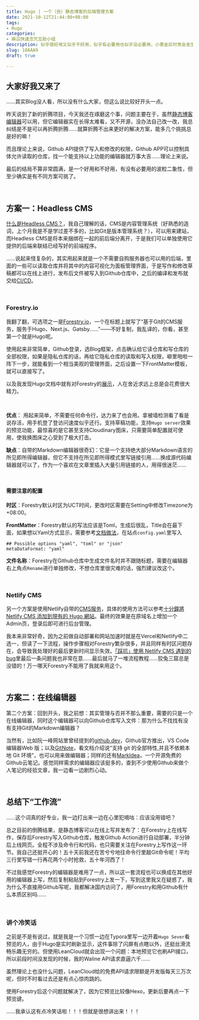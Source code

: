 ```yaml
---
title: Hugo | 一个（些）静态博客的后端管理方案
date: 2021-10-12T21:44:00+08:00
tags:
- Hugo
categories:
- 麻瓜快速念咒互助小组
description: 似乎很好用又似乎不好用，似乎有必要用也似乎没必要用，小惠金区时常会发生这样的事
slug: 18AAA9
draft: true

---
```

## 大家好我又来了

……其实Blog没人看，所以没有什么大家，但这么说比较好开头一点。

昨天说到了新的折腾项目，今天我还在琢磨这个事，问题主要在于，虽然[静态博客编辑器](https://jingtaiboke.com/)可以用，但它编辑器实在长得太难看，又不开源，没办法自己改一改，我总纠结是不是可以再折腾折腾……就算折腾不出来更好的解决方案，能多几个挑挑总是好的嘛！

而且理论上来说，Github API提供了写入和修改的权限，Github APP可以控制具体允许读取的仓库，找一个能支持以上功能的编辑器就万事大吉……理论上来说。

最后的结局不算非常圆满，是一个好用和不好用，有没有必要用的波粒二象性，但至少确实是有不同方案可挑了。

<br>

## 方案一：Headless CMS

[什么是Headless  CMS？](https://www.sitecore.com/zh-cn/knowledge-center/digital-marketing-resources/what-is-a-headless-cms)，我自己理解的话，CMS是内容管理系统（好熟悉的造词，上个月我是不是学过差不多的，比如Git是版本管理系统？），可以用来建站，而Headless CMS是将本来捆绑在一起的前后端分离开，于是我们可以单独使用它提供的后端来联结已经写好的前端程序。

……说起来怪复杂的，其实用起来就是一个不需要自购服务器也可以用的后端，里面的一些可以读取仓库并将其中的内容可视化为面板管理界面，于是写作和修改草稿都可以在线上进行，发布后文件被写入到Github仓库中，之后的编译和发布就交给[CI/CD](https://www.redhat.com/zh/topics/devops/what-is-ci-cd)。

<br>

### Forestry.io

我翻了翻，可选项之一是[Forestry.io](https://forestry.io/)，一个在标题上就写了“基于Git的CMS服务，服务于Hugo、Next.js、Gatsby……”——不好复制，我乱译的，你看，甚至第一个就是Hugo呢。

使用起来非常简单，Github登录，选Blog框架，点击确认给它读仓库和写仓库的全部权限，如果是隐私仓库的话，再给它隐私仓库的读取和写入权限，噼里啪啦一阵下一步，就能看到一个相当美观的管理界面，之后设置一下FrontMatter模板，就可以直接写了。

以及我发现Hugo文档中就有对Forestry的[展示](https://gohugo.io/showcase/forestry/)，人在舍近求远上总是会花费很大精力。

<br>

**优点**： 用起来简单，不需要任何命令行，达力来了也会用。拿被墙检测看了看是说存活，用手机登了登访问速度似乎还行。支持草稿功能，支持`Hugo server`效果的预览功能，最惊喜的是它甚至支持Cloudinary图床，只需要简单配置就可使用，使我换图床之心受到了极大打击。

**缺点**：自带的Markdown编辑器很奇幻：它是一个支持绝大部分Markdown语言的所见即所得编辑器，但它不支持在所见即所得模式里写链接引用……换成源代码编辑器就可以了，作为一个喜欢在文章里插入大量引用链接的人，用得很迷茫……

<br>

#### 需要注意的配置

**时区**：Forestry默认时区为UCT时间，更改时区需要在Setting中修改Timezone为+08:00。

**FrontMatter**：Forestry默认的写法应该是Toml，生成后很乱，Title会在最下面，如果想以Yaml方式显示，需要参考[文档做法](https://forestry.io/docs/faqs/how-to-use-yaml-json-front-matter-w-hugo/)，在站点`config.yaml`里写入

    ## Possible options "yaml", "toml" or "json"
    metaDataFormat: "yaml"

**文件名称**：Forestry在Github仓库中生成文件名时并不跟随标题，需要在编辑器右上角点`Rename`进行单独修改，不想仓库里很灾难的话，强烈建议改这个。

<br>

### Netlify CMS

另一个方案是使用Netlify自带的[CMS服务](https://www.netlifycms.org/)，具体的使用方法可以参考[十分鐘將 Netlify CMS 添加到現有的 Hugo 網站](https://www.namepluto.com/%e5%8d%81%e5%88%86%e9%90%98%e5%b0%87-netlify-cms-%e6%b7%bb%e5%8a%a0%e5%88%b0%e7%8f%be%e6%9c%89%e7%9a%84-hugo-%e7%b6%b2%e7%ab%99/)。最终的效果是在原域名上增加一个Admin页，登录后即可进行后台管理。

我本来非常好奇，因为之前做自动部署和网站加速时就是在Vercel和Netlify中二选一，但读了一下流程，操作步骤相对Forestry繁杂很多，并且同样有时区问题存在，会导致我处理好的最后更新时间显示失效。[「踩坑」使用 Netlify CMS 遇到的 bug](https://loafing.cn/posts/netlify-cms-bugs.html)里最后一条问题我也非常在意……最后就马了一堆流程教程……狡兔三窟总是没错的！万一哪天Forestry不能用了我就来用这个。

<br>

## 方案二：在线编辑器

第二个方案：回到开头，我之前想：其实管理与否并不那么重要，需要的只是一个在线编辑器，同时这个编辑器可以向Github仓库写入文件：那为什么不找找有没有支持Git的Markdown编辑器？

当然有，比如阮一峰网站里曾经提到的[github.dev](https://docs.github.com/en/codespaces/developing-in-codespaces/web-based-editor)，Github官方推出，VS Code 编辑器Web 版；以及[GitNote](https://gitnoteapp.com/zh/)，看文档介绍说“支持 git 的全部特性,并且不依赖本地 Git 环境”，也可以用来做编辑器；同样的还有[MarkIdea](https://github.com/Hansanshi/mark-idea)，一个开源免费的Github云笔记。感觉同样需求的编辑器应该挺多的，查到不少使用Github来做个人笔记的经验文章，我一边看一边剧烈心动。

<br>

## 总结下“工作流”

……这个词真的好专业，我一边打出来一边在心里犯嘀咕：应该没用错吧？

总之目前的倒腾结果，是静态博客可以在线上写并发布了：在Forestry上在线写作，保存后Forestry写入Github仓库，触发Github Action进行自动部署，半分钟后上线网页。全程不涉及命令行和代码，也只需要关注在Forestry上写作这一环节。我自己还挺开心的！五十天前我还在苦兮兮地往命令行里敲Git命令呢！平均三行里写错一行再花两个小时抢救，五十年河西了！

不过我感觉Forestry的编辑器是难用了一点，所以这一套流程也可以换成在其他好用的编辑器上写，然后复制粘贴到Forestry上发一下，写到这里我又在疑惑了，我为什么不直接用Github写呢，我都解决国内访问了，用Forestry和用Github有什么本质区别吗……

<br>

### 讲个冷笑话

之前是不是有说过，就是我是一个习惯一边在Typora里写一边开着`Hugo Sever`看预览的人，由于Hugo是实时刷新显示，这件事除了闪屏有点瞎以外，还挺丝滑流畅乐趣无穷的。但使用LeanCloud就会出现一个问题：本地预览它也刷API接口，所以前段时间没发现的时候，我的Waline API请求直逼六千……

虽然理论上也没什么问题，LeanCloud给的免费API请求限额是开发版每天三万次呢，但时不时看过去还是有点心惊肉跳的。

使用Forestry后这个问题就解决了，因为它预览比较像Hexo，更新后要再点一下预览键。

……我承认这有点冷笑话啦！！！但就是很想讲出来！！！

<br>